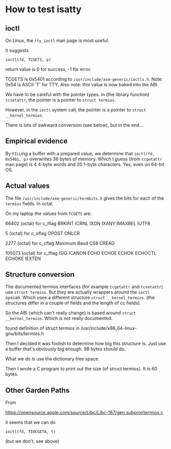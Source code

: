 # How to test isatty

## ioctl

On Linux, the `tty_ioctl` man page is most useful.

It suggests

    ioctl(fd, TCGETS, p)

return value is 0 for success, -1 for error.

TCGETS is 0x5401 according to `/usr/include/asm-generic/ioctls.h`.
Note: 0x54 is ASCII 'T' for TTY.
Also note: this value is now baked into the ABI.

We have to be careful with the pointer types.
in (the library function) `tcsetattr`,
the pointer is a pointer to `struct termios`.

However, in the `ioctl` system call,
the pointer is a pointer to `struct __kernel_termios`.

There is lots of awkward conversion (see below),
but in the end...

## Empirical evidence

By `FILL`ing a buffer with a prepared value,
we determine that
`ioctl(fd, 0x5401, p)` overwrites 36 bytes of memory.
Which I guess (from `tcgetattr` man page)
is 4 4-byte words and 20 1-byte characters.
Yes, even on 64-bit OS.

## Actual values

The file `/usr/include/asm-generic/termbits.h` gives
the bits for each of the `termios` fields.
In octal.

On my laptop the values from `TCGETS` are:

66402 (octal) for c_iflag
BRKINT
ICRNL
IXON
IXANY
IMAXBEL
IUTF8

5 (octal) for c_oflag
OPOST
ONLCR

2277 (octal) for c_cflag
Maximum Baud
CS8
CREAD

105073 (octal) for c_lflag
ISIG
ICANON
ECHO
ECHOE
ECHOK
ECHOCTL
ECHOKE
IEXTEN


## Structure conversion

The documented termios interfaces
(for example `tcgetattr` and `tcsetattr`)
use `struct termios`.
But they are actually wrappers around the `ioctl` syscall.
Which uses a different structure `struct __kernel_termios`.
(the structures differ in a couple of fields
and the length of cc fields).

So the ABI (which can't really change) is based around
`struct __kernel_termios`.
Which is not really documented.

found definition of struct termios in
/usr/include/x86_64-linux-gnu/bits/termios.h

Then I decided it was foolish
to determine how big this structure is.
Just use a buffer that's obviously big enough.
98 bytes should do.

What we do is use the dictionary free space.

Then I wrote a C program to print out the size
(of struct termios).
It is 60 bytes.

## Other Garden Paths


From

https://opensource.apple.com/source/Libc/Libc-167/gen.subproj/termios.c

it seems that we can do

    ioctl(fd, TIOCGETA, t)

(but we don't, see above)
